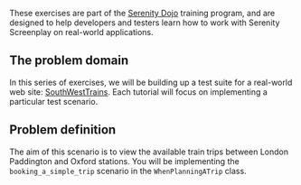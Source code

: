These exercises are part of the [Serenity Dojo](http://www.serenity-dojo.com/) training program, and are designed to help developers and testers learn how to work with Serenity Screenplay on real-world applications.

## The problem domain

In this series of exercises, we will be building up a test suite for a real-world web site: [SouthWestTrains](https://www.southwesttrains.co.uk/). Each tutorial will focus on implementing a particular test scenario. 

## Problem definition

The aim of this scenario is to view the available train trips between London Paddington and Oxford stations. You will be implementing the `booking_a_simple_trip` scenario in the `WhenPlanningATrip` class. 

